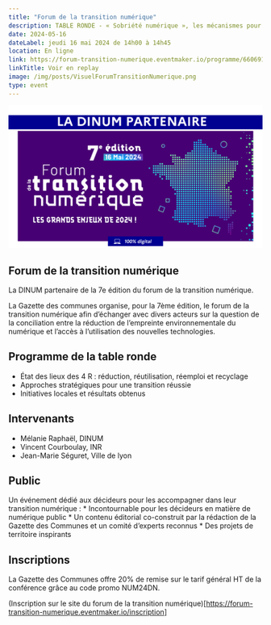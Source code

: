 ```yaml
---
title: "Forum de la transition numérique"
description: TABLE RONDE - « Sobriété numérique », les mécanismes pour y parvenir 
date: 2024-05-16
dateLabel: jeudi 16 mai 2024 de 14h00 à 14h45
location: En ligne
link: https://forum-transition-numerique.eventmaker.io/programme/6606910c711fca00964b79ca
linkTitle: Voir en replay
image: /img/posts/VisuelForumTransitionNumerique.png
type: event
---
```


![Visuel du forum de la transition numérique](/img/VisuelForumTransitionNumerique.png)

## Forum de la transition numérique
La DINUM partenaire de la 7e édition du forum de la transition numérique.

La Gazette des communes organise, pour la 7ème édition, le forum de la transition numérique afin d’échanger avec divers acteurs sur la question de la conciliation entre la réduction de l’empreinte environnementale du numérique et l’accès à l’utilisation des nouvelles technologies.

## Programme de la table ronde
* État des lieux des 4 R : réduction, réutilisation, réemploi et recyclage
* Approches stratégiques pour une transition réussie
* Initiatives locales et résultats obtenus 

## Intervenants
* Mélanie Raphaël, DINUM
* Vincent Courboulay, INR
* Jean-Marie Séguret, Ville de lyon

## Public
Un événement dédié aux décideurs pour les accompagner dans leur transition numérique :
    * Incontournable pour les décideurs en matière de numérique public
    * Un contenu éditorial co-construit par la rédaction de la Gazette des Communes et un comité d’experts reconnus
    * Des projets de territoire inspirants

## Inscriptions 
La Gazette des Communes offre 20% de remise sur le tarif général HT de la conférence grâce au code promo NUM24DN.

(Inscription sur le site du forum de la transition numérique)[https://forum-transition-numerique.eventmaker.io/inscription]

